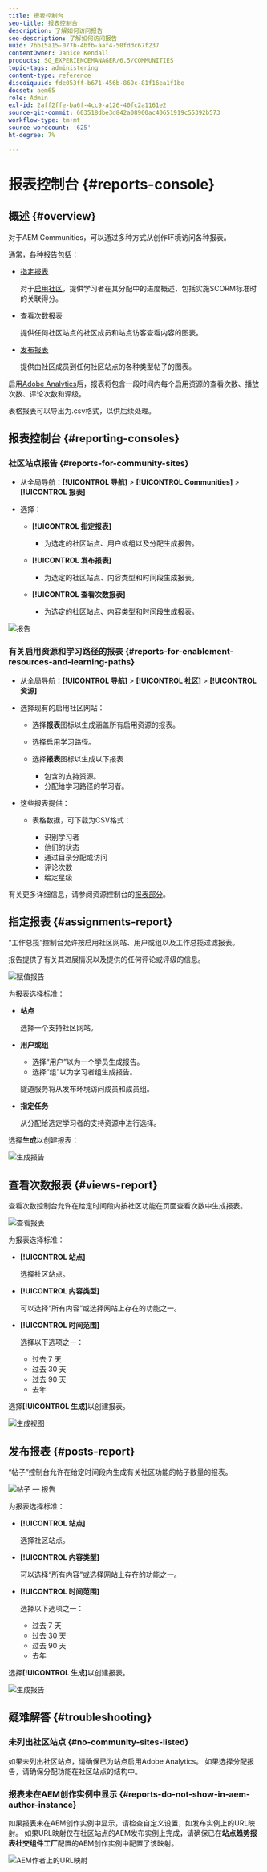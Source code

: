 ```yaml
---
title: 报表控制台
seo-title: 报表控制台
description: 了解如何访问报告
seo-description: 了解如何访问报告
uuid: 7bb15a15-077b-4bfb-aaf4-50fddc67f237
contentOwner: Janice Kendall
products: SG_EXPERIENCEMANAGER/6.5/COMMUNITIES
topic-tags: administering
content-type: reference
discoiquuid: fde053ff-b671-456b-869c-81f16ea1f1be
docset: aem65
role: Admin
exl-id: 2aff2ffe-ba6f-4cc9-a126-40fc2a1161e2
source-git-commit: 603518dbe3d842a08900ac40651919c55392b573
workflow-type: tm+mt
source-wordcount: '625'
ht-degree: 7%

---
```


# 报表控制台 {#reports-console}

## 概述 {#overview}

对于AEM Communities，可以通过多种方式从创作环境访问各种报表。

通常，各种报告包括：

* [指定报表](#assignments-report)

   对于[启用社区](/help/communities/overview.md#enablement-community)，提供学习者在其分配中的进度概述，包括实施SCORM标准时的关联得分。

* [查看次数报表](#views-report)

   提供任何社区站点的社区成员和站点访客查看内容的图表。

* [发布报表](#posts-report)

   提供由社区成员到任何社区站点的各种类型帖子的图表。

启用[Adobe Analytics](/help/communities/sites-console.md#analytics)后，报表将包含一段时间内每个启用资源的查看次数、播放次数、评论次数和评级。

表格报表可以导出为.csv格式，以供后续处理。

## 报表控制台 {#reporting-consoles}

### 社区站点报告 {#reports-for-community-sites}

* 从全局导航：**[!UICONTROL 导航]** > **[!UICONTROL Communities]** > **[!UICONTROL 报表]**

* 选择：

   * **[!UICONTROL 指定报表]**

      * 为选定的社区站点、用户或组以及分配生成报告。
   * **[!UICONTROL 发布报表]**

      * 为选定的社区站点、内容类型和时间段生成报表。
   * **[!UICONTROL 查看次数报表]**

      * 为选定的社区站点、内容类型和时间段生成报表。



![报告](assets/reports1.png)

### 有关启用资源和学习路径的报表 {#reports-for-enablement-resources-and-learning-paths}

* 从全局导航：**[!UICONTROL 导航]** > **[!UICONTROL 社区]** > **[!UICONTROL 资源]**

* 选择现有的启用社区网站：

   * 选择&#x200B;**报表**&#x200B;图标以生成涵盖所有启用资源的报表。
   * 选择启用学习路径。
   * 选择&#x200B;**报表**&#x200B;图标以生成以下报表：

      * 包含的支持资源。
      * 分配给学习路径的学习者。

* 这些报表提供：

   * 表格数据，可下载为CSV格式：

      * 识别学习者
      * 他们的状态
      * 通过目录分配或访问
      * 评论次数
      * 给定星级

有关更多详细信息，请参阅资源控制台的[报表部分](/help/communities/resources.md#report)。

## 指定报表 {#assignments-report}

“工作总揽”控制台允许按启用社区网站、用户或组以及工作总揽过滤报表。

报告提供了有关其进展情况以及提供的任何评论或评级的信息。

![赋值报告](assets/assignment-report.png)

为报表选择标准：

* **站点**

   选择一个支持社区网站。

* **用户或组**
   * 选择“用户”以为一个学员生成报告。
   * 选择“组”以为学习者组生成报告。

   隧道服务将从发布环境访问成员和成员组。

* **指定任务**

   从分配给选定学习者的支持资源中进行选择。

选择&#x200B;**生成**&#x200B;以创建报表：

![生成报告](assets/generate-assignment-report.png)

## 查看次数报表 {#views-report}

查看次数控制台允许在给定时间段内按社区功能在页面查看次数中生成报表。

![查看报表](assets/view-report.png)

为报表选择标准：

* **[!UICONTROL 站点]**

   选择社区站点。

* **[!UICONTROL 内容类型]**

   可以选择“所有内容”或选择网站上存在的功能之一。

* **[!UICONTROL 时间范围]**

   选择以下选项之一：

   * 过去 7 天
   * 过去 30 天
   * 过去 90 天
   * 去年

选择&#x200B;**[!UICONTROL 生成]**&#x200B;以创建报表。

![生成视图](assets/generate-views.png)

## 发布报表 {#posts-report}

“帖子”控制台允许在给定时间段内生成有关社区功能的帖子数量的报表。

![帖子 — 报告](assets/posts-report.png)

为报表选择标准：

* **[!UICONTROL 站点]**

   选择社区站点。

* **[!UICONTROL 内容类型]**

   可以选择“所有内容”或选择网站上存在的功能之一。

* **[!UICONTROL 时间范围]**

   选择以下选项之一：

   * 过去 7 天
   * 过去 30 天
   * 过去 90 天
   * 去年

选择&#x200B;**[!UICONTROL 生成]**&#x200B;以创建报表。

![生成报告](assets/generate-posts-report.png)

## 疑难解答 {#troubleshooting}

### 未列出社区站点 {#no-community-sites-listed}

如果未列出社区站点，请确保已为站点启用Adobe Analytics。 如果选择分配报告，请确保分配功能在社区站点的结构中。

### 报表未在AEM创作实例中显示 {#reports-do-not-show-in-aem-author-instance}

如果报表未在AEM创作实例中显示，请检查自定义设置，如发布实例上的URL映射。 如果URL映射仅在社区站点的AEM发布实例上完成，请确保已在&#x200B;**站点趋势报表社交组件工厂**&#x200B;配置的AEM创作实例中配置了该映射。

![AEM作者上的URL映射](assets/sitetrend.png)
